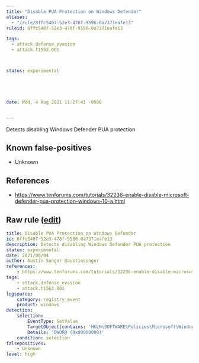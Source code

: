 ```yaml
---
title: "Disable PUA Protection on Windows Defender"
aliases:
  - "/rule/8ffc5407-52e3-478f-9596-0a7371eafe13"
ruleid: 8ffc5407-52e3-478f-9596-0a7371eafe13

tags:
  - attack.defense_evasion
  - attack.t1562.001



status: experimental





date: Wed, 4 Aug 2021 11:27:41 -0500


---
```


Detects disabling Windows Defender PUA protection

<!--more-->


## Known false-positives

* Unknown



## References

* https://www.tenforums.com/tutorials/32236-enable-disable-microsoft-defender-pua-protection-windows-10-a.html


## Raw rule ([edit](https://github.com/SigmaHQ/sigma/edit/master/rules/windows/registry_event/registry_event_disabled_pua_protection_on_microsoft_defender.yml))
```yaml
title: Disable PUA Protection on Windows Defender
id: 8ffc5407-52e3-478f-9596-0a7371eafe13
description: Detects disabling Windows Defender PUA protection
status: experimental
date: 2021/08/04
author: Austin Songer @austinsonger
references:
    - https://www.tenforums.com/tutorials/32236-enable-disable-microsoft-defender-pua-protection-windows-10-a.html
tags:
    - attack.defense_evasion
    - attack.t1562.001
logsource:
    category: registry_event
    product: windows
detection:
    selection:
        EventType: SetValue
        TargetObject|contains: 'HKLM\SOFTWARE\Policies\Microsoft\Windows Defender\PUAProtection'
        Details: 'DWORD (0x00000000)'
    condition: selection
falsepositives:
    - Unknown
level: high

```
